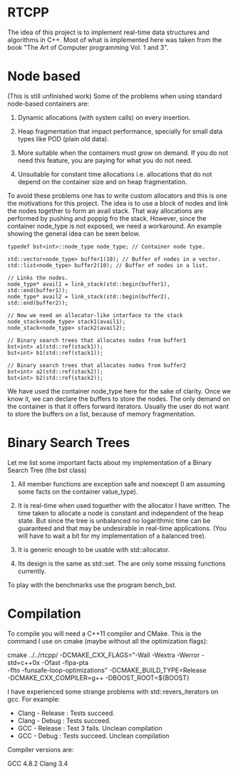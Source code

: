 RTCPP
============

  The idea of this project is to implement real-time data structures and algorithms
  in C++. Most of what is implemented here was taken from the book "The Art of Computer
  programming Vol. 1 and 3".

Node based
=============

  (This is still unfinished work)
  Some of the problems when using standard node-based containers are:

  1) Dynamic allocations (with system calls) on every insertion.

  2) Heap fragmentation that impact performance, specially for small data types
     like POD (plain old data).

  3) More suitable when the containers must grow on demand. If you do not need
     this feature, you are paying for what you do not need.

  4) Unsuitable for constant time allocations i.e. allocations that do not
     depend on the container size and on heap fragmentation.
  
  To avoid these problems one has to write custom allocators and this is one
  the motivations for this project. The idea is to use a block of nodes and
  link the nodes together to form an avail stack. That way allocations are
  performed by pushing and poppig fro the stack. However, since the container
  node_type is not exposed, we need a workaround. An example showing the
  general idea can be seen below.

  ```
  typedef bst<int>::node_type node_type; // Container node type.

  std::vector<node_type> buffer1(10); // Buffer of nodes in a vector.
  std::list<node_type> buffer2(10); // Buffer of nodes in a list.

  // Links the nodes.
  node_type* avail1 = link_stack(std::begin(buffer1), std::end(buffer1));
  node_type* avail2 = link_stack(std::begin(buffer2), std::end(buffer2));

  // Now we need an allocator-like interface to the stack
  node_stack<node_type> stack1(avail1);
  node_stack<node_type> stack2(avail2);

  // Binary search trees that allocates nodes from buffer1
  bst<int> a1(std::ref(stack1));
  bst<int> b1(std::ref(stack1));

  // Binary search trees that allocates nodes from buffer2
  bst<int> a2(std::ref(stack2));
  bst<int> b2(std::ref(stack2));
  ```
  We have used the container node_type here for the sake of clarity. Once we
  know it, we can declare the buffers to store the nodes. The only demand on
  the container is that it offers forward iterators. Usually the user do not
  want to store the buffers on a list, because of memory fragmentation.

Binary Search Trees
===================

Let me list some important facts about my implementation of a Binary Search Tree
(the bst class)

1) All member functions are exception safe and noexcept (I am assuming some 
   facts on the container value_type).

2) It is real-time when used toguether with the allocator I have written. The
   time taken to allocate a node is constant and independent of the heap state.
   But since the tree is unbalanced no logarithmic time can be guaranteed and that
   may be undesirable in real-time applications. (You will have to wait a bit for
   my implementation of a balanced tree).

3) It is generic enough to be usable with std::allocator.

4) Its design is the same as std::set.  The are only some missing functions
   currently.

To play with the benchmarks use the program bench_bst.

Compilation
=============

  To compile you will need a C++11 compiler and CMake. This is the command I
  use on cmake (maybe without all the optimization flags):

  cmake ../../rtcpp/ -DCMAKE_CXX_FLAGS="-Wall -Wextra -Werror -std=c++0x -Ofast -fipa-pta \
  -flto -funsafe-loop-optimizations" -DCMAKE_BUILD_TYPE=Release \
  -DCMAKE_CXX_COMPILER=g++ -DBOOST_ROOT=${BOOST}

  I have experienced some strange problems with std::revers_iterators on gcc. For example:

  - Clang - Release : Tests succeed.
  - Clang - Debug   : Tests succeed.
  - GCC   - Release : Test 3 fails. Unclean compilation
  - GCC   - Debug   : Tests succeed. Unclean compilation

  Compiler versions are:

  GCC 4.8.2
  Clang 3.4

